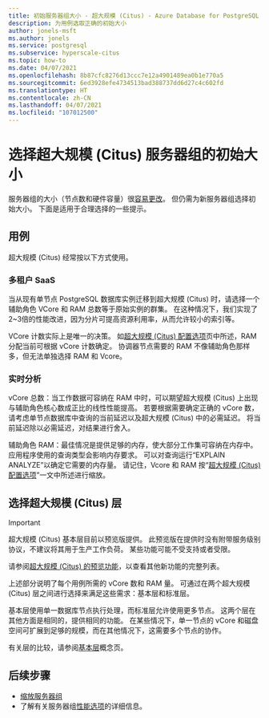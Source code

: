 ```yaml
---
title: 初始服务器组大小 - 超大规模 (Citus) - Azure Database for PostgreSQL
description: 为用例选取正确的初始大小
author: jonels-msft
ms.author: jonels
ms.service: postgresql
ms.subservice: hyperscale-citus
ms.topic: how-to
ms.date: 04/07/2021
ms.openlocfilehash: 8b87cfc8276d13ccc7e12a4901489ea0b1e770a5
ms.sourcegitcommit: 6ed3928efe4734513bad388737dd6d27c4c602fd
ms.translationtype: HT
ms.contentlocale: zh-CN
ms.lasthandoff: 04/07/2021
ms.locfileid: "107012500"
---
```

# <a name="pick-initial-size-for-hyperscale-citus-server-group"></a>选择超大规模 (Citus) 服务器组的初始大小

服务器组的大小（节点数和硬件容量）很[容易更改](howto-hyperscale-scale-grow.md)。 但仍需为新服务器组选择初始大小。 下面是适用于合理选择的一些提示。

## <a name="use-cases"></a>用例

超大规模 (Citus) 经常按以下方式使用。

### <a name="multi-tenant-saas"></a>多租户 SaaS

当从现有单节点 PostgreSQL 数据库实例迁移到超大规模 (Citus) 时，请选择一个辅助角色 VCore 和 RAM 总数等于原始实例的群集。 在这种情况下，我们实现了2~3倍的性能改进，因为分片可提高资源利用率，从而允许较小的索引等。

VCore 计数实际上是唯一的决策。 如[超大规模 (Citus) 配置选项](concepts-hyperscale-configuration-options.md)页中所述，RAM 分配当前可根据 vCore 计数确定。
协调器节点需要的 RAM 不像辅助角色那样多，但无法单独选择 RAM 和 Vcore。

### <a name="real-time-analytics"></a>实时分析

vCore 总数：当工作数据可容纳在 RAM 中时，可以期望超大规模 (Citus) 上出现与辅助角色核心数成正比的线性性能提高。 若要根据需要确定正确的 vCore 数，请考虑单节点数据库中查询的当前延迟以及超大规模 (Citus) 中的必需延迟。 将当前延迟除以必需延迟，对结果进行舍入。

辅助角色 RAM：最佳情况是提供足够的内存，使大部分工作集可容纳在内存中。 应用程序使用的查询类型会影响内存要求。 可以对查询运行“EXPLAIN ANALYZE”以确定它需要的内存量。 请记住，Vcore 和 RAM 按“[超大规模 (Citus) 配置选项](concepts-hyperscale-configuration-options.md)”一文中所述进行缩放。

## <a name="choosing-a-hyperscale-citus-tier"></a>选择超大规模 (Citus) 层

> [!IMPORTANT]
> 超大规模 (Citus) 基本层目前以预览版提供。  此预览版在提供时没有附带服务级别协议，不建议将其用于生产工作负荷。 某些功能可能不受支持或者受限。
>
> 请参阅[超大规模 (Citus) 的预览功能](hyperscale-preview-features.md)，以查看其他新功能的完整列表。

上述部分说明了每个用例所需的 vCore 数和 RAM 量。 可通过在两个超大规模 (Citus) 层之间进行选择来满足这些需求：基本层和标准层。

基本层使用单一数据库节点执行处理，而标准层允许使用更多节点。 这两个层在其他方面是相同的，提供相同的功能。 在某些情况下，单一节点的 vCore 和磁盘空间可扩展到足够的规模，而在其他情况下，这需要多个节点的协作。

有关层的比较，请参阅[基本层](concepts-hyperscale-tiers.md)概念页。

## <a name="next-steps"></a>后续步骤

- [缩放服务器组](howto-hyperscale-scale-grow.md)
- 了解有关服务器组[性能选项](concepts-hyperscale-configuration-options.md)的详细信息。
